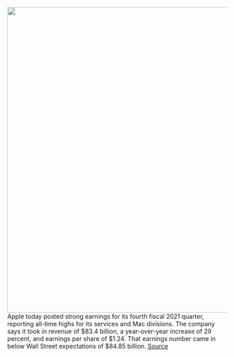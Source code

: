 <img src='https://cdn.vox-cdn.com/thumbor/zqRRZjoyxZXUAldZYri_aW0G7-0=/0x0:2040x1360/1200x800/filters:focal(857x517:1183x843)/cdn.vox-cdn.com/uploads/chorus_image/image/70059434/acastro_180604_1777_apple_wwdc_0002.0.jpg' width='700px' /><br/>
Apple today posted strong earnings for its fourth fiscal 2021 quarter, reporting all-time highs for its services and Mac divisions. The company says it took in revenue of $83.4 billion, a year-over-year increase of 29 percent, and earnings per share of $1.24. That earnings number came in below Wall Street expectations of $84.85 billion.
<a href='https://www.theverge.com/2021/10/28/22751418/apple-q4-2021-earnings-supply-constraints-chip-shortage'> Source <a/>